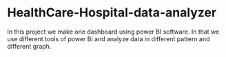 # HealthCare-Hospital-data-analyzer
In this project we make one dashboard using power BI software. In that we use different tools of power Bi and analyze data in different pattern and different graph. 
